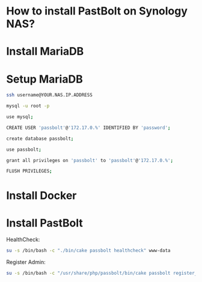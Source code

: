 # How to install PastBolt on Synology NAS?

# Install MariaDB

# Setup MariaDB
```bash
ssh username@YOUR.NAS.IP.ADDRESS
```
```bash
mysql -u root -p
```
```bash
use mysql;
```
```bash
CREATE USER 'passbolt'@'172.17.0.%' IDENTIFIED BY 'password';
```
```bash
create database passbolt;
```
```bash
use passbolt;
```
```bash
grant all privileges on 'passbolt' to 'passbolt'@'172.17.0.%';
```
```bash
FLUSH PRIVILEGES;
```




# Install Docker

# Install PastBolt
HealthCheck:
```bash
su -s /bin/bash -c "./bin/cake passbolt healthcheck" www-data
```

Register Admin:
```bash
su -s /bin/bash -c "/usr/share/php/passbolt/bin/cake passbolt register_user -u YOUREMAIL -f YOURFIRSTNAME -l YOURLASTNAME -r admin" www-data
```